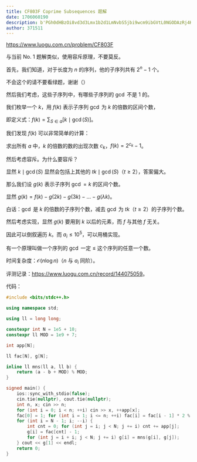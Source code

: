 ```yaml
---
title: CF803F Coprime Subsequences 题解
date: 1706060190
description: b'PGh0dHBzOi8vd3d3Lmx1b2d1LmNvbS5jbi9wcm9ibGVtL0NGODAzRj4KCuS4juW9k+WJjSBOby4gMSDpopjop6PnsbvkvLzvvIzkvb/nlKjlrrnmlqXljp/nkIbvvIzkuI3opoHojqvlj43jgIIKCummluWFiO+8jOaIkeS7rOefpemBk++8jOWvueS6jumVv+W6puS4uiAkbiQg55qE5bqP5YiX77yM5LuW55qE5a2Q5bqP5YiX5YWx5pyJICQyXm4tMSQg5Liq44CCCgrkuI3kvJrov5nkuKrnmoTor7fkuI3opoHnnIvnu7/popjvvIzosKLosKI='
author: 371511
---
```


<https://www.luogu.com.cn/problem/CF803F>

与当前 No. 1 题解类似，使用容斥原理，不要莫反。

首先，我们知道，对于长度为 $n$ 的序列，他的子序列共有 $2^n-1$ 个。

不会这个的请不要看绿题，谢谢（）

然后我们考虑，这些子序列中，有哪些子序列的 $\gcd$ 不是 $1$ 的。

我们枚举一个 $k$，用 $f(k)$ 表示子序列 $\gcd$ 为 $k$ 的倍数的区间个数，

即定义式：$f(k)  = \sum_{S \in a}[k \mid \gcd(S)]$。

我们发现 $f(k)$ 可以非常简单的计算：

求出所有 $a$ 中，$k$ 的倍数的数的出现次数 $c_k$，$f(k)=2^{c_k}-1$。

然后考虑容斥。为什么要容斥？

显然 $k \mid \gcd(S)$ 显然会包括上其他的 $tk \mid \gcd(S)$（$t\ge2$），答案偏大。

那么我们设 $g(k)$ 表示子序列 $\gcd=k$ 的区间个数。

显然 $g(k)=f(k)-g(2k)-g(3k)-\dots-g(\lambda k)$。

白话：$\gcd$ 是 $k$ 的倍数的子序列个数，减去 $\gcd$ 为 $tk$（$t\ge2$）的子序列个数。

然后考虑实现，显然 $g(k)$ 要用到 $k$ 以后的元素，而 $f$ 与其他 $f$ 无关。

因此可以倒叙遍历 $k$。而 $a_i \le 10^5$，可以用桶实现。

有一个原理叫做一个序列的 $\gcd$ 一定 $\le$ 这个序列的任意一个数。

时间复杂度：$\mathcal{O}(n \log n)$（$n$ 与 $a_i$ 同阶）。

评测记录：<https://www.luogu.com.cn/record/144075059>。

代码：

```cpp
#include <bits/stdc++.h>

using namespace std;

using ll = long long;

constexpr int N = 1e5 + 10;
constexpr ll MOD = 1e9 + 7;

int app[N];

ll fac[N], g[N];

inline ll mns(ll a, ll b) {
	return (a - b + MOD) % MOD;
}

signed main() {
	ios::sync_with_stdio(false);
	cin.tie(nullptr), cout.tie(nullptr);
	int n, x; cin >> n;
	for (int i = 0; i < n; ++i) cin >> x, ++app[x];
	fac[0] = 1; for (int i = 1; i <= n; ++i) fac[i] = fac[i - 1] * 2 % MOD;
	for (int i = N - 1; i; --i) {
		int cnt = 0; for (int j = i; j < N; j += i) cnt += app[j];
		g[i] = fac[cnt] - 1;
		for (int j = i + i; j < N; j += i) g[i] = mns(g[i], g[j]);
	} cout << g[1] << endl;
	return 0;
}
```

